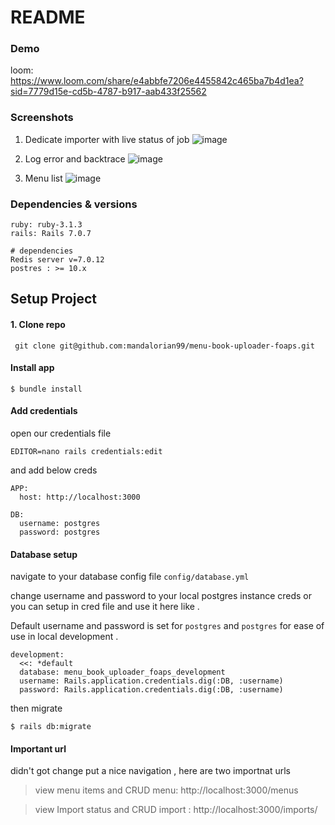 # README

### Demo
loom: https://www.loom.com/share/e4abbfe7206e4455842c465ba7b4d1ea?sid=7779d15e-cd5b-4787-b917-aab433f25562

### Screenshots 
1. Dedicate importer with live status of job
   ![image](https://github.com/mandalorian99/menu-book-uploader-foaps/assets/35068786/88c603da-c7ea-4eff-bea0-c03411d5ff28) 


2. Log error and backtrace
![image](https://github.com/mandalorian99/menu-book-uploader-foaps/assets/35068786/62bc58b9-c977-4c02-9020-1b9bf3f24f26)


3. Menu list
![image](https://github.com/mandalorian99/menu-book-uploader-foaps/assets/35068786/ea702b4f-e4e2-42f2-8aa2-8841b3039449)


### Dependencies & versions

```
ruby: ruby-3.1.3
rails: Rails 7.0.7

# dependencies
Redis server v=7.0.12
postres : >= 10.x

``` 

## Setup Project

#### 1. Clone repo 
```
 git clone git@github.com:mandalorian99/menu-book-uploader-foaps.git
```

#### Install app
```
$ bundle install
```
####  Add credentials

open our credentials file 
```
EDITOR=nano rails credentials:edit
``` 
and add below creds 

```
APP:
  host: http://localhost:3000

DB:
  username: postgres
  password: postgres
```

#### Database setup 
navigate to your database config file `config/database.yml`

change username and password to your local postgres instance creds 
or you can setup in cred file and use it here like . 

Default username and password is set for `postgres` and `postgres` for ease of use in local development . 

```
development:
  <<: *default
  database: menu_book_uploader_foaps_development
  username: Rails.application.credentials.dig(:DB, :username)
  password: Rails.application.credentials.dig(:DB, :username)
```

then migrate

```
$ rails db:migrate
```


#### Important url 
didn't got change put a nice navigation , here are two importnat urls

> view menu items and CRUD
menu: http://localhost:3000/menus

> view Import status and CRUD
import : http://localhost:3000/imports/

